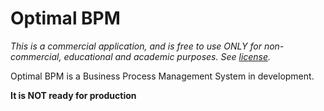 Optimal BPM
========

*This is a commercial application, and is free to use ONLY for non-commercial, educational and academic purposes. See [license](./LICENSE.md).*

Optimal BPM is a Business Process Management System in development.

**It is NOT ready for production**